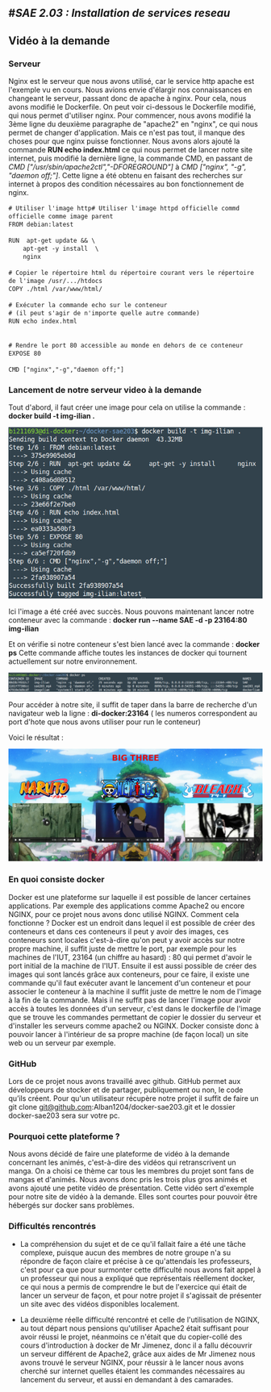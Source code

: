 #*SAE 2.03 : Installation de services reseau*
------------------------------------------

## Vidéo à la demande

### Serveur

Nginx est le serveur que nous avons utilisé, car le service http apache est l'exemple vu en cours. Nous avions envie d'élargir nos connaissances en changeant le serveur, passant donc de apache à nginx. Pour cela, nous avons modifié le Dockerfile. On peut voir ci-dessous le Dockerfile modifié, qui nous permet d'utiliser nginx.
Pour commencer, nous avons modifié la 3ème ligne du deuxième paragraphe de "apache2" en "nginx", ce qui nous permet de changer d'application. 
Mais ce n'est pas tout, il manque des choses pour que nginx puisse fonctionner. Nous avons alors ajouté la commande **RUN echo index.html** ce qui nous permet de lancer notre site internet, puis modifié la dernière ligne, la commande CMD, en passant de *CMD ["/usr/sbin/apache2ctl","-DFOREGROUND"]* à *CMD ["nginx", "-g", "daemon off;"]*.
Cette ligne a été obtenu en faisant des recherches sur internet à propos des condition nécessaires au bon fonctionnement de nginx.

```
# Utiliser l'image http# Utiliser l'image httpd officielle commd officielle comme image parent
FROM debian:latest

RUN  apt-get update && \
    apt-get -y install  \
    nginx

# Copier le répertoire html du répertoire courant vers le répertoire de l'image /usr/.../htdocs
COPY ./html /var/www/html/

# Exécuter la commande echo sur le conteneur 
# (il peut s'agir de n'importe quelle autre commande)
RUN echo index.html


# Rendre le port 80 accessible au monde en dehors de ce conteneur
EXPOSE 80

CMD ["nginx","-g","daemon off;"]
```

### Lancement de notre serveur video à la demande

Tout d'abord, il faut créer une image pour cela on utilise la commande : **docker build -t img-ilian .**

![build.png](/docs/assets/images/build.png)

Ici l'image a été créé avec succès.
Nous pouvons maintenant lancer notre conteneur avec la commande : **docker run --name SAE -d -p 23164:80 img-ilian**

Et on vérifie si notre conteneur s'est bien lancé avec la commande : **docker ps**
Cette commande affiche toutes les instances de docker qui tournent actuellement sur notre environnement. 

![dockerps.png](/docs/assets/images/dockerps.png)

Pour accéder à notre site, il suffit de taper dans la barre de recherche d'un navigateur web la ligne : **di-docker:23164** ( les numeros correspondent au port d'hote que nous avons utiliser pour run le conteneur)

Voici le résultat : 

![site.png](/docs/assets/images/site.png)


### En quoi consiste docker
Docker est une plateforme sur laquelle il est possible de lancer certaines applications. Par exemple des applications comme Apache2 ou encore NGINX, pour ce projet nous avons donc utilisé NGINX.
Comment cela fonctionne ? Docker est un endroit dans lequel il est possible de créer des conteneurs et dans ces conteneurs il peut y avoir des images, ces conteneurs sont locales c'est-à-dire qu'on peut y avoir accès sur notre propre machine, il suffit juste de mettre le port, par exemple pour les machines de l'IUT, 23164 (un chiffre au hasard) : 80 qui permet d'avoir le port initial de la machine de l'IUT.
Ensuite il est aussi possible de créer des images qui sont lancés grâce aux conteneurs, pour ce faire, il existe une commande qu'il faut exécuter avant le lancement d'un conteneur et pour associer le conteneur à la machine il suffit juste de mettre le nom de l'image à la fin de la commande. Mais il ne suffit pas de lancer l'image pour avoir accès à toutes les données d'un serveur, c'est dans le dockerfile de l'image que se trouve les commandes permettant de copier le dossier du serveur et d'installer les serveurs comme apache2 ou NGINX.
Docker consiste donc à pouvoir lancer à l'intérieur de sa propre machine (de façon local) un site web ou un serveur par exemple.

### GitHub

Lors de ce projet nous avons travaillé avec github. GitHub permet aux développeurs de stocker et de partager, publiquement ou non, le code qu’ils créent. Pour qu'un utilisateur récupère notre projet il suffit de faire un git clone git@github.com:Alban1204/docker-sae203.git et le dossier docker-sae203 sera sur votre pc.

### Pourquoi cette plateforme ?

Nous avons décidé de faire une plateforme de vidéo à la demande concernant les animés, c'est-à-dire des vidéos qui retranscrivent un manga. On a choisi ce thème car tous les membres du projet sont fans de mangas et d'animés. Nous avons donc pris les trois plus gros animés et avons ajouté une petite vidéo de présentation. Cette vidéo sert d'exemple pour notre site de vidéo à la demande. Elles sont courtes pour pouvoir être hébergés sur docker sans problèmes.

### Difficultés rencontrés

- La compréhension du sujet et de ce qu'il fallait faire a été une tâche complexe, puisque aucun des membres de notre groupe n'a su répondre de façon claire et précise à ce qu'attendais les professeurs, c'est pour ça que pour surmonter cette difficulté nous avons fait appel à un professeur qui nous a expliqué que représentais réellement docker, ce qui nous a permis de comprendre le but de l'exercice qui était de lancer un serveur de façon, et pour notre projet il s'agissait de présenter un site avec des vidéos disponibles localement.

- La deuxième réelle difficulté rencontré et celle de l'utilisation de NGINX, au tout départ nous pensions qu'utiliser Apache2 était suffisant pour avoir réussi le projet, néanmoins ce n'était que du copier-collé des cours d'introduction à docker de Mr Jimenez, donc il a fallu découvrir un serveur différent de Apache2, grâce aux aides de Mr Jimenez nous avons trouvé le serveur NGINX, pour réussir à le lancer nous avons cherché sur internet quelles étaient les commandes nécessaires au lancement du serveur, et aussi en demandant à des camarades.
